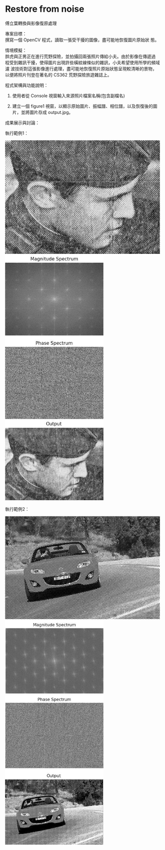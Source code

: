 ﻿# Restore from noise
傅立葉轉換與影像復原處理

專案目標：  
撰寫一個 OpenCV 程式，讀取一張受干擾的圖像，盡可能地恢復圖片原始狀
態。

情境模擬：  
胖虎與正男正在進行荒野探險，並拍攝回兩張照片傳給小夫。由於影像在傳遞過
程受到雜訊干擾，使得圖片出現許些橫紋線條似的雜訊，小夫希望使用所學的頻域濾
波技術對這張影像進行處理，盡可能地恢復照片原始狀態呈現較清晰的景物，以便將照片刊登在著名的 CS362 荒野探險旅遊雜誌上。

程式架構與功能說明：
1. 使用者從 Console 視窗輸入來源照片檔案名稱(包含副檔名)

2. 建立一個 figure1 視窗，以顯示原始圖片、振幅譜、相位譜，以及恢復後的圖片，並將圖片存成 output.jpg。

成果展示與討論：

執行範例1：

![Original Image](input1.jpg)
![Magnitude Spectrum](demo/magnitude1.jpg)
![Phase Spectrum](demo/phase1.jpg)
![Output](demo/output1.jpg)

執行範例2：

![Original Image](input2.jpg)
![Magnitude Spectrum](demo/magnitude2.jpg)
![Phase Spectrum](demo/phase2.jpg)
![Output](demo/output2.jpg)


